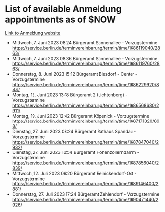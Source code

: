 # List of available Anmeldung appointments as of $NOW
[Link to Anmeldung website](https://service.berlin.de/terminvereinbarung/termin/tag.php?termin=1&anliegen[]=120686&dienstleisterlist=122210,122217,327316,122219,327312,122227,327314,122231,327346,122243,327348,122254,122252,329742,122260,329745,122262,329748,122271,327278,122273,327274,122277,327276,330436,122280,327294,122282,327290,122284,327292,122291,327270,122285,327266,122286,327264,122296,327268,150230,329760,122297,327286,122294,327284,122312,329763,122314,329775,122304,327330,122311,327334,122309,327332,317869,122281,327352,122279,329772,122283,122276,327324,122274,327326,122267,329766,122246,327318,122251,327320,122257,327322,122208,327298,122226,327300&herkunft=http%3A%2F%2Fservice.berlin.de%2Fdienstleistung%2F120686%2F)
- Mittwoch, 7. Juni 2023 08:24 Bürgeramt Sonnenallee - Vorzugstermine https://service.berlin.de/terminvereinbarung/termin/time/1686119040/2863/
- Mittwoch, 7. Juni 2023 08:36 Bürgeramt Sonnenallee - Vorzugstermine https://service.berlin.de/terminvereinbarung/termin/time/1686119760/2863/
- Donnerstag, 8. Juni 2023 15:12 Bürgeramt Biesdorf - Center - Vorzugstermine https://service.berlin.de/terminvereinbarung/termin/time/1686229920/844/
- Montag, 12. Juni 2023 13:18 Bürgeramt 2 (Lichtenberg) - Vorzugstermine https://service.berlin.de/terminvereinbarung/termin/time/1686568680/2911/
- Montag, 19. Juni 2023 12:42 Bürgeramt Köpenick - Vorzugstermine https://service.berlin.de/terminvereinbarung/termin/time/1687171320/898/
- Dienstag, 27. Juni 2023 08:24 Bürgeramt Rathaus Spandau - Vorzugstermine https://service.berlin.de/terminvereinbarung/termin/time/1687847040/2932/
- Dienstag, 27. Juni 2023 10:54 Bürgeramt Hohenzollerndamm - Vorzugstermine https://service.berlin.de/terminvereinbarung/termin/time/1687856040/2839/
- Mittwoch, 12. Juli 2023 09:20 Bürgeramt Reinickendorf-Ost - Vorzugstermine https://service.berlin.de/terminvereinbarung/termin/time/1689146400/2881/
- Donnerstag, 27. Juli 2023 17:24 Bürgeramt Zehlendorf - Vorzugstermine https://service.berlin.de/terminvereinbarung/termin/time/1690471440/2926/
